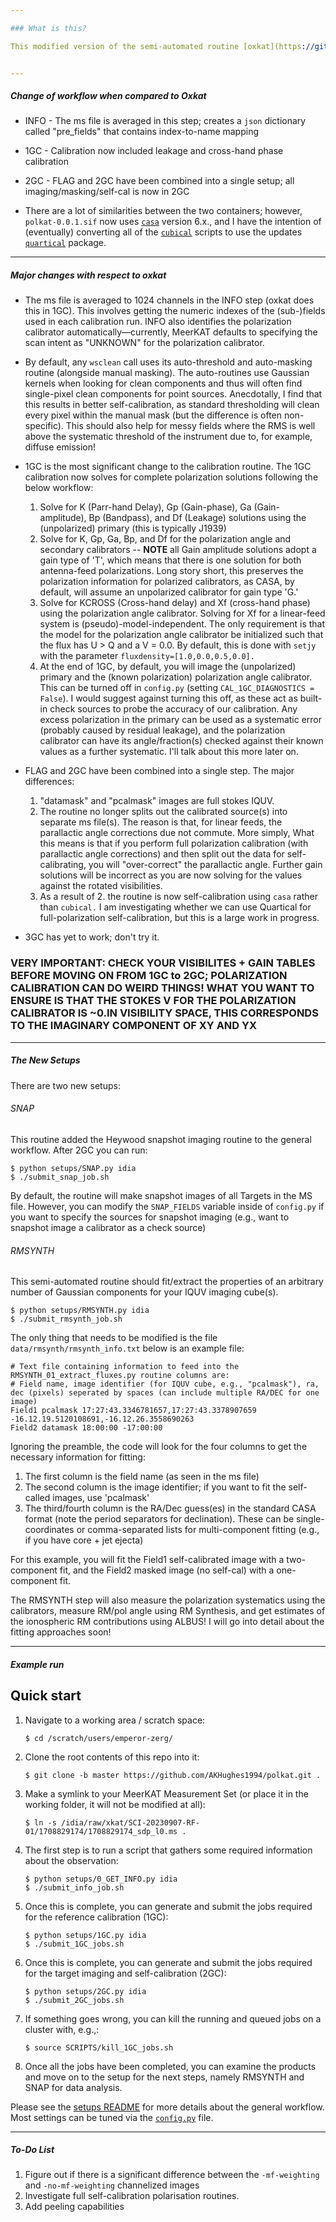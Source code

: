 ```yaml
--- 

### What is this?

This modified version of the semi-automated routine [oxkat](https://github.com/IanHeywood/oxkat) includes polarisation calibration and imaging. This assumes you are familiar with the oxkat workflow:


---
```

##### Change of workflow when compared to Oxkat

* INFO - The ms file is averaged in this step; creates a `json` dictionary called "pre_fields" that contains index-to-name mapping
* 1GC  - Calibration now included leakage and cross-hand phase calibration
* 2GC  - FLAG and 2GC have been combined into a single setup; all imaging/masking/self-cal is now in 2GC

    

* There are a lot of similarities between the two containers; however, `polkat-0.0.1.sif` now uses [`casa`](https://casa.nrao.edu/) version 6.x., and I have the intention of (eventually) converting all of the [`cubical`](https://github.com/ratt-ru/CubiCal) scripts to use the updates [`quartical`](https://github.com/ratt-ru/CubiCal) package. 


---
##### Major changes with respect to oxkat

* The ms file is averaged to 1024 channels in the INFO step (oxkat does this in 1GC). This involves getting the numeric indexes of the (sub-)fields used in each calibration run. INFO also identifies the polarization calibrator automatically—currently, MeerKAT defaults to specifying the scan intent as "UNKNOWN" for the polarization calibrator.

* By default, any `wsclean` call uses its auto-threshold and auto-masking routine (alongside manual masking). The auto-routines use Gaussian kernels when looking for clean components and thus will often find single-pixel clean components for point sources. Anecdotally, I find that this results in better self-calibration, as standard thresholding will clean every pixel within the manual mask (but the difference is often non-specific). This should also help for messy fields where the RMS is well above the systematic threshold of the instrument due to, for example, diffuse emission!

* 1GC is the most significant change to the calibration routine. The 1GC calibration now solves for complete polarization solutions following the below workflow:
  1. Solve for K (Parr-hand Delay), Gp (Gain-phase), Ga (Gain-amplitude), Bp (Bandpass), and Df (Leakage) solutions using the (unpolarized) primary (this is typically J1939)
  2. Solve for K, Gp, Ga, Bp, and Df for the polarization angle and secondary calibrators -- **NOTE** all Gain amplitude solutions adopt a gain type of 'T', which means that there is one solution for both antenna-feed polarizations. Long story short, this preserves the polarization information for polarized calibrators, as CASA, by default, will assume an unpolarized calibrator for gain type 'G.' 
  3. Solve for KCROSS (Cross-hand delay) and Xf (cross-hand phase) using the polarization angle calibrator. Solving for Xf for a linear-feed system is (pseudo)-model-independent. The only requirement is that the model for the polarization angle calibrator be initialized such that the flux has U > Q and a V = 0.0. By default, this is done with `setjy` with the parameter `fluxdensity=[1.0,0.0,0.5,0.0].`
  6. At the end of 1GC, by default, you will image the (unpolarized) primary and the (known polarization) polarization angle calibrator. This can be turned off in `config.py` (setting `CAL_1GC_DIAGNOSTICS = False`). I would suggest against turning this off, as these act as built-in check sources to probe the accuracy of our calibration. Any excess polarization in the primary can be used as a systematic error (probably caused by residual leakage), and the polarization calibrator can have its angle/fraction(s) checked against their known values as a further systematic. I'll talk about this more later on.
 
* FLAG and 2GC have been combined into a single step. The major differences:
  1. "datamask" and "pcalmask" images are full stokes IQUV.
  2. The routine no longer splits out the calibrated source(s) into separate ms file(s). The reason is that, for linear feeds, the parallactic angle corrections due not commute. More simply, What this means is that if you perform full polarization calibration (with parallactic angle corrections) and then split out the data for self-calibrating, you will "over-correct" the parallactic angle. Further gain solutions will be incorrect as you are now solving for the values against the rotated visibilities. 
  3. As a result of 2. the routine is now self-calibration using `casa` rather than `cubical.` I am investigating whether we can use Quartical for full-polarization self-calibration, but this is a large work in progress. 
 
* 3GC has yet to work; don't try it. 
 
### VERY IMPORTANT: CHECK YOUR VISIBILITES + GAIN TABLES BEFORE MOVING ON FROM 1GC to 2GC; POLARIZATION CALIBRATION CAN DO WEIRD THINGS! WHAT YOU WANT TO ENSURE IS THAT THE STOKES V FOR THE POLARIZATION CALIBRATOR IS ~0.IN VISIBILITY SPACE, THIS CORRESPONDS TO THE IMAGINARY COMPONENT OF XY AND YX 

---
##### The New Setups

There are two new setups:

###### SNAP

This routine added the Heywood snapshot imaging routine to the general workflow. After 2GC you can run:
   ```
   $ python setups/SNAP.py idia
   $ ./submit_snap_job.sh
   ```
By default, the routine will make snapshot images of all Targets in the MS file. However, you can modify the `SNAP_FIELDS` variable inside of `config.py` if you want to specify the sources for snapshot imaging (e.g., want to snapshot image a calibrator as a check source)

###### RMSYNTH

This semi-automated routine should fit/extract the properties of an arbitrary number of Gaussian components for your IQUV imaging cube(s).
   ```
   $ python setups/RMSYNTH.py idia
   $ ./submit_rmsynth_job.sh
   ```
The only thing that needs to be modified is the file `data/rmsynth/rmsynth_info.txt` below is an example file:

```
# Text file containing information to feed into the RMSYNTH_01_extract_fluxes.py routine columns are:
# Field name, image identifier (for IQUV cube, e.g., "pcalmask"), ra, dec (pixels) seperated by spaces (can include multiple RA/DEC for one image)
Field1 pcalmask 17:27:43.3346781657,17:27:43.3378907659 -16.12.19.5120108691,-16.12.26.3558690263
Field2 datamask 18:00:00 -17:00:00
```

Ignoring the preamble, the code will look for the four columns to get the necessary information for fitting:
  1. The first column is the field name (as seen in the ms file)
  2. The second column is the image identifier; if you want to fit the self-called images, use 'pcalmask'
  3. The third/fourth column is the RA/Dec guess(es) in the standard CASA format (note the period separators for declination). These can be single-coordinates or comma-separated lists for multi-component fitting (e.g., if you have core + jet ejecta)

For this example, you will fit the Field1 self-calibrated image with a two-component fit, and the Field2 masked image (no self-cal) with a one-component fit.

The RMSYNTH step will also measure the polarization systematics using the calibrators, measure RM/pol angle using RM Synthesis, and get estimates of the ionospheric RM contributions using ALBUS! I will go into detail about the fitting approaches soon!

---
##### Example run

## Quick start

1. Navigate to a working area / scratch space:

   ```
   $ cd /scratch/users/emperor-zerg/
   ```

2. Clone the root contents of this repo into it:

   ```
   $ git clone -b master https://github.com/AKHughes1994/polkat.git .
   ```

3. Make a symlink to your MeerKAT Measurement Set (or place it in the working folder, it will not be modified at all):

   ```
   $ ln -s /idia/raw/xkat/SCI-20230907-RF-01/1708829174/1708829174_sdp_l0.ms .
   ```

4. The first step is to run a script that gathers some required information about the observation:

   ```
   $ python setups/0_GET_INFO.py idia
   $ ./submit_info_job.sh
   ```

5. Once this is complete, you can generate and submit the jobs required for the reference calibration (1GC):

   ```
   $ python setups/1GC.py idia
   $ ./submit_1GC_jobs.sh
   ```

6. Once this is complete, you can generate and submit the jobs required for the target imaging and self-calibration (2GC):

   ```
   $ python setups/2GC.py idia
   $ ./submit_2GC_jobs.sh
   ```

6. If something goes wrong, you can kill the running and queued jobs on a cluster with, e.g.,:

   ```
   $ source SCRIPTS/kill_1GC_jobs.sh
   ```

7. Once all the jobs have been completed, you can examine the products and move on to the setup for the next steps, namely RMSYNTH and SNAP for data analysis.

Please see the [setups README](setups/README.md) for more details about the general workflow. Most settings can be tuned via the [`config.py`](oxkat/config.py) file.

---
##### To-Do List

1. Figure out if there is a significant difference between the `-mf-weighting` and `-no-mf-weighting` channelized images
1. Investigate full self-calibration polarisation routines.
3. Add peeling capabilities


